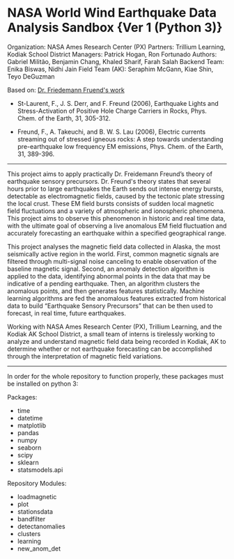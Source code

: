 NASA World Wind Earthquake Data Analysis Sandbox {Ver 1 (Python 3)}
===================================================================
Organization: NASA Ames Research Center (PX)
Partners: Trillium Learning, Kodiak School District
Managers: Patrick Hogan, Ron Fortunado
Authors: Gabriel Militão, Benjamin Chang, Khaled Sharif, Farah Salah
Backend Team: Enika Biswas, Nidhi Jain
Field Team (AK): Seraphim McGann, Kiae Shin, Teyo DeGuzman

Based on: [Dr. Friedemann Fruend's work](http://geo.arc.nasa.gov/sg/cv/esddir3cv-freund.html)

* St-Laurent, F., J. S. Derr, and F. Freund (2006), Earthquake Lights and Stress-Activation
 of Positive Hole Charge Carriers in Rocks, Phys. Chem. of the Earth, 31, 305-312.
 
* Freund, F., A. Takeuchi, and B. W. S. Lau (2006), Electric currents streaming out of stressed
 igneous rocks: A step towards understanding pre-earthquake low frequency EM emissions,
 Phys. Chem. of the Earth, 31, 389-396.

---
This project aims to apply practically Dr. Freidemann Freund’s theory of earthquake sensory precursors. Dr. Freund's theory states that several hours prior to large earthquakes the Earth sends out intense energy bursts, detectable as electromagnetic fields, caused by the tectonic plate stressing the local crust. These EM field bursts consists of sudden local magnetic field fluctuations and a variety of atmospheric and ionospheric phenomena. This project aims to observe this phenomenon in historic and real time data, with the ultimate goal of observing a live anomalous EM field fluctuation and accurately forecasting an earthquake within a specified geographical range. 

This project analyses the magnetic field data collected in Alaska, the most seismically active region in the world. First, common magnetic signals are filtered through multi-signal noise canceling to enable observation of the baseline magnetic signal. Second, an anomaly detection algorithm is applied to the data, identifying abnormal points in the data that may be indicative of a pending earthquake. Then, an algorithm clusters the anomalous points, and then generates features statistically. Machine learning algorithms are fed the anomalous features extracted from historical data to build “Earthquake Sensory Precursors” that can be then used to forecast, in real time, future earthquakes.

Working with NASA Ames Research Center (PX), Trillium Learning, and the Kodiak AK School District, a small team of interns is tirelessly working to analyze and understand magnetic field data being recorded in Kodiak, AK to determine whether or not earthquake forecasting can be accomplished through the interpretation of magnetic field variations.

-----------------------------------------------------------------------------------------------------------------------------------------------------------------------------------------------------------------------------------------------------------------------------------------------------------------------------------------------------------
In order for the whole repository to function properly, these packages must be installed on python 3:

Packages:
* time
* datetime
* matplotlib
* pandas
* numpy
* seaborn
* scipy
* sklearn
* statsmodels.api

Repository Modules:
* loadmagnetic
* plot
* stationsdata
* bandfilter
* detectanomalies
* clusters
* learning
* new_anom_det
